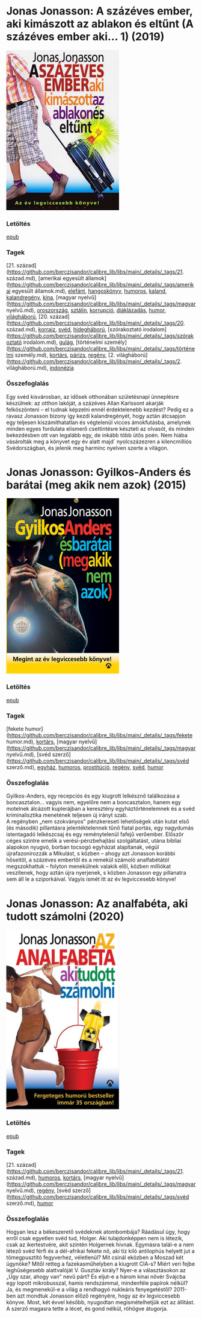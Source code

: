 # <a name="id_383">Jonas Jonasson: A százéves ember, aki kimászott az ablakon és eltűnt (A százéves ember aki... 1) (2019)</a>
<img src="https://github.com/BercziSandor/calibre_lib/raw/main/libs/main/Jonas%20Jonasson/A%20szazeves%20ember%2C%20aki%20kimaszott%20az%20%28383%29/cover.jpg" alt="cover" width="300"/>

### Letöltés
[epub](https://github.com/BercziSandor/calibre_lib/raw/main/libs/main/Jonas%20Jonasson/A%20szazeves%20ember%2C%20aki%20kimaszott%20az%20%28383%29/A%20szazeves%20ember%2C%20aki%20kimaszott%20-%20Jonas%20Jonasson.epub)

### Tagek
[21. század](https://github.com/berczisandor/calibre_lib/libs/main/_details/_tags/21. század.md), [amerikai egyesült államok](https://github.com/berczisandor/calibre_lib/libs/main/_details/_tags/amerikai egyesült államok.md), [elefánt](https://github.com/berczisandor/calibre_lib/libs/main/_details/_tags/elefánt.md), [hangoskönyv](https://github.com/berczisandor/calibre_lib/libs/main/_details/_tags/hangoskönyv.md), [humoros](https://github.com/berczisandor/calibre_lib/libs/main/_details/_tags/humoros.md), [kaland](https://github.com/berczisandor/calibre_lib/libs/main/_details/_tags/kaland.md), [kalandregény](https://github.com/berczisandor/calibre_lib/libs/main/_details/_tags/kalandregény.md), [kína](https://github.com/berczisandor/calibre_lib/libs/main/_details/_tags/kína.md), [magyar nyelvű](https://github.com/berczisandor/calibre_lib/libs/main/_details/_tags/magyar nyelvű.md), [oroszország](https://github.com/berczisandor/calibre_lib/libs/main/_details/_tags/oroszország.md), [sztálin](https://github.com/berczisandor/calibre_lib/libs/main/_details/_tags/sztálin.md), [korrupció](https://github.com/berczisandor/calibre_lib/libs/main/_details/_tags/korrupció.md), [diáklázadás](https://github.com/berczisandor/calibre_lib/libs/main/_details/_tags/diáklázadás.md), [humor](https://github.com/berczisandor/calibre_lib/libs/main/_details/_tags/humor.md), [világháború](https://github.com/berczisandor/calibre_lib/libs/main/_details/_tags/világháború.md), [20. század](https://github.com/berczisandor/calibre_lib/libs/main/_details/_tags/20. század.md), [korrajz](https://github.com/berczisandor/calibre_lib/libs/main/_details/_tags/korrajz.md), [svéd](https://github.com/berczisandor/calibre_lib/libs/main/_details/_tags/svéd.md), [hidegháború](https://github.com/berczisandor/calibre_lib/libs/main/_details/_tags/hidegháború.md), [szórakoztató irodalom](https://github.com/berczisandor/calibre_lib/libs/main/_details/_tags/szórakoztató irodalom.md), [gulág](https://github.com/berczisandor/calibre_lib/libs/main/_details/_tags/gulág.md), [történelmi személy](https://github.com/berczisandor/calibre_lib/libs/main/_details/_tags/történelmi személy.md), [kortárs](https://github.com/berczisandor/calibre_lib/libs/main/_details/_tags/kortárs.md), [párizs](https://github.com/berczisandor/calibre_lib/libs/main/_details/_tags/párizs.md), [regény](https://github.com/berczisandor/calibre_lib/libs/main/_details/_tags/regény.md), [2. világháború](https://github.com/berczisandor/calibre_lib/libs/main/_details/_tags/2. világháború.md), [indonézia](https://github.com/berczisandor/calibre_lib/libs/main/_details/_tags/indonézia.md)

### Összefoglalás
<p class="description">Egy svéd kisvárosban, az idősek otthonában születésnapi ünneplésre készülnek: az otthon lakóját, a százéves Allan Karlssont akarják felköszönteni – el tudnak képzelni ennél érdektelenebb kezdést? Pedig ez a ravasz Jonasson bizony így kezdi kalandregényét, hogy aztán átcsapjon egy teljesen kiszámíthatatlan és végtelenül vicces ámokfutásba, amelynek minden egyes fordulata elismerő csettintésre készteti az olvasót, és minden bekezdésben ott van legalább egy, de inkább több ütős poén. Nem hiába vásárolták meg a könyvet egy év alatt majd´ nyolcszázezren a kilencmilliós Svédországban, és jelenik meg harminc nyelven szerte a világon.</p>


# <a name="id_984">Jonas Jonasson: Gyilkos-Anders és barátai (meg akik nem azok) (2015)</a>
<img src="https://github.com/BercziSandor/calibre_lib/raw/main/libs/main/Jonas%20Jonasson/Gyilkos-Anders%20es%20baratai%20%28meg%20akik%20%28984%29/cover.jpg" alt="cover" width="300"/>

### Letöltés
[epub](https://github.com/BercziSandor/calibre_lib/raw/main/libs/main/Jonas%20Jonasson/Gyilkos-Anders%20es%20baratai%20%28meg%20akik%20%28984%29/Gyilkos-Anders%20es%20baratai%20%28meg%20-%20Jonas%20Jonasson.epub)

### Tagek
[fekete humor](https://github.com/berczisandor/calibre_lib/libs/main/_details/_tags/fekete humor.md), [kortárs](https://github.com/berczisandor/calibre_lib/libs/main/_details/_tags/kortárs.md), [magyar nyelvű](https://github.com/berczisandor/calibre_lib/libs/main/_details/_tags/magyar nyelvű.md), [svéd szerző](https://github.com/berczisandor/calibre_lib/libs/main/_details/_tags/svéd szerző.md), [egyház](https://github.com/berczisandor/calibre_lib/libs/main/_details/_tags/egyház.md), [humoros](https://github.com/berczisandor/calibre_lib/libs/main/_details/_tags/humoros.md), [prostitúció](https://github.com/berczisandor/calibre_lib/libs/main/_details/_tags/prostitúció.md), [regény](https://github.com/berczisandor/calibre_lib/libs/main/_details/_tags/regény.md), [svéd](https://github.com/berczisandor/calibre_lib/libs/main/_details/_tags/svéd.md), [humor](https://github.com/berczisandor/calibre_lib/libs/main/_details/_tags/humor.md)

### Összefoglalás
<div>
<p>Gyilkos-Anders, egy recepciós és egy kiugrott lelkésznő találkozása a boncasztalon… vagyis nem, egyelőre nem a boncasztalon, hanem egy motelnek álcázott kuplerájban a keresztény egyháztörténelemnek és a svéd kriminalisztika menetének teljesen új irányt szab.<br>A regényben „nem szokványos" pénzkereseti lehetőségek után kutat első (és második) pillantásra jelentéktelennek tűnő fiatal portás, egy nagydumás istentagadó lelkészcsaj és egy reménytelenül fafejű verőember. Először céges szintre emelik a verési-pénzbehajtási szolgáltatást, utána bibliai alapokon nyugvó, borban tocsogó egyházat alapítanak, végül újrafazonírozzák a Mikulást, s közben – ahogy azt Jonasson korábbi hőseitől, a százéves embertől és a remekül számoló analfabétától megszokhattuk – folyton menekülnek valakik elől, közben milliókat veszítenek, hogy aztán újra nyerjenek, s közben Jonasson egy pillanatra sem áll le a sziporkáival. Vagyis ismét itt az év legviccesebb könyve!</p></div>


# <a name="id_668">Jonas Jonasson: Az analfabéta, aki tudott számolni (2020)</a>
<img src="https://github.com/BercziSandor/calibre_lib/raw/main/libs/main/Jonas%20Jonasson/Az%20analfabeta%2C%20aki%20tudott%20szamolni%20%28668%29/cover.jpg" alt="cover" width="300"/>

### Letöltés
[epub](https://github.com/BercziSandor/calibre_lib/raw/main/libs/main/Jonas%20Jonasson/Az%20analfabeta%2C%20aki%20tudott%20szamolni%20%28668%29/Az%20analfabeta%2C%20aki%20tudott%20szamo%20-%20Jonas%20Jonasson.epub)

### Tagek
[21. század](https://github.com/berczisandor/calibre_lib/libs/main/_details/_tags/21. század.md), [humoros](https://github.com/berczisandor/calibre_lib/libs/main/_details/_tags/humoros.md), [kortárs](https://github.com/berczisandor/calibre_lib/libs/main/_details/_tags/kortárs.md), [magyar nyelvű](https://github.com/berczisandor/calibre_lib/libs/main/_details/_tags/magyar nyelvű.md), [regény](https://github.com/berczisandor/calibre_lib/libs/main/_details/_tags/regény.md), [svéd szerző](https://github.com/berczisandor/calibre_lib/libs/main/_details/_tags/svéd szerző.md), [humor](https://github.com/berczisandor/calibre_lib/libs/main/_details/_tags/humor.md)

### Összefoglalás
<p>Hogyan lesz a békeszerető svédeknek atombombája? Ráadásul úgy, hogy 
erről csak egyetlen svéd tud, Holger. Aki tulajdonképpen nem is létezik,
 csak az ikertestvére, akit szintén Holgernek hívnak. Egymásra talál-e a
 nem létező svéd férfi és a dél-afrikai fekete nő, aki tíz kiló 
antilophús helyett jut a tömegpusztító fegyverhez, véletlenül? Mit 
csinál eközben a Moszad két ügynöke? Mitől retteg a fazekasműhelyben a 
kiugrott CIA-s? Miért veri fejbe leghűségesebb alattvalóját V. Gusztáv 
király? Nyer-e a választásokon az „Úgy szar, ahogy van" nevű párt? És 
eljut-e a három kínai nővér Svájcba egy lopott mikrobusszal, hamis 
rendszámmal, mindenféle papírok nélkül? Ja, és megmenekül-e a világ a 
rendhagyó nukleáris fenyegetéstől? 2011-ben azt mondtuk Jonasson előző 
regényére, hogy az év legviccesebb könyve. Most, két évvel később, 
nyugodtan megismételhetjük ezt az állítást. A szerző magasra tette a 
lécet, és gond nélkül, röhögve átugorja.</p>



